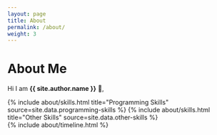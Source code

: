 ```yaml
---
layout: page
title: About
permalink: /about/
weight: 3
---
```


# **About Me**

Hi I am **{{ site.author.name }}** :wave:,<br>

<div class="row">
{% include about/skills.html title="Programming Skills" source=site.data.programming-skills %}
{% include about/skills.html title="Other Skills" source=site.data.other-skills %}
</div>

<div class="row">
{% include about/timeline.html %}
</div>
